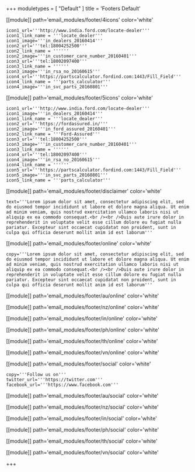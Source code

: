 +++
moduletypes = [ "Default" ]
title = 'Footers Default'

[[module]]
path='email_modules/footer/4icons'
color='white'

	icon1_url='''http://www.india.ford.com/locate-dealer'''
	icon1_link_name = '''locate_dealer'''
	icon1_image='''in_dealers_20160414'''
	icon2_url='''tel:18004252500'''
	icon2_link_name = ''''''
	icon2_image='''in_customer_care_number_20160401'''
	icon3_url='''tel:18002097400'''
	icon3_link_name = ''''''
	icon3_image='''in_rsa_no_20160615'''
	icon4_url='''https://partscalculator.fordind.com:1443/Fill_Field'''
	icon4_link_name = '''parts_calculator'''
	icon4_image='''in_svc_parts_20160801'''

[[module]]
path='email_modules/footer/5icons'
color='white'

	icon1_url='''http://www.india.ford.com/locate-dealer'''
	icon1_image='''in_dealers_20160414'''
	icon1_link_name = '''locate_dealer'''
	icon2_url='''https://fordassured.in/'''
	icon2_image='''in_ford_assured_20160401'''
	icon2_link_name = '''Ford-Assured'''
	icon3_url='''tel:18004252500'''
	icon3_image='''in_customer_care_number_20160401'''
	icon3_link_name = ''''''
	icon4_url='''tel:18002097400'''
	icon4_image='''in_rsa_no_20160615'''
	icon4_link_name = ''''''
	icon5_url='''https://partscalculator.fordind.com:1443/Fill_Field'''
	icon5_image='''in_svc_parts_20160801'''
	icon5_link_name = '''parts_calculator'''

[[module]]
path='email_modules/footer/disclaimer'
color='white'

	text='''Lorem ipsum dolor sit amet, consectetur adipiscing elit, sed do eiusmod tempor incididunt ut labore et dolore magna aliqua. Ut enim ad minim veniam, quis nostrud exercitation ullamco laboris nisi ut aliquip ex ea commodo consequat.<br /><br />Duis aute irure dolor in reprehenderit in voluptate velit esse cillum dolore eu fugiat nulla pariatur. Excepteur sint occaecat cupidatat non proident, sunt in culpa qui officia deserunt mollit anim id est laborum'''

[[module]]
path='email_modules/footer/online'
color='white'

	copy='''Lorem ipsum dolor sit amet, consectetur adipiscing elit, sed do eiusmod tempor incididunt ut labore et dolore magna aliqua. Ut enim ad minim veniam, quis nostrud exercitation ullamco laboris nisi ut aliquip ex ea commodo consequat.<br /><br />Duis aute irure dolor in reprehenderit in voluptate velit esse cillum dolore eu fugiat nulla pariatur. Excepteur sint occaecat cupidatat non proident, sunt in culpa qui officia deserunt mollit anim id est laborum'''

[[module]]
path='email_modules/footer/au/online'
color='white'

[[module]]
path='email_modules/footer/nz/online'
color='white'

[[module]]
path='email_modules/footer/in/online'
color='white'

[[module]]
path='email_modules/footer/ph/online'
color='white'

[[module]]
path='email_modules/footer/th/online'
color='white'

[[module]]
path='email_modules/footer/vn/online'
color='white'

[[module]]
path='email_modules/footer/social'
color='white'

	copy='''Follow us on'''
	twitter_url='''https://twitter.com'''
	facebook_url='''https://www.facebook.com'''

[[module]]
path='email_modules/footer/au/social'
color='white'

[[module]]
path='email_modules/footer/nz/social'
color='white'

[[module]]
path='email_modules/footer/in/social'
color='white'

[[module]]
path='email_modules/footer/ph/social'
color='white'

[[module]]
path='email_modules/footer/th/social'
color='white'

[[module]]
path='email_modules/footer/vn/social'
color='white'

+++